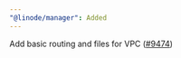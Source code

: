 ```yaml
---
"@linode/manager": Added
---
```


Add basic routing and files for VPC ([#9474](https://github.com/linode/manager/pull/9474))
